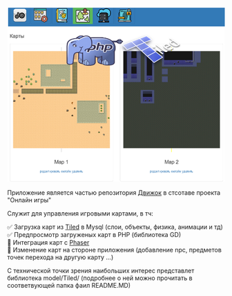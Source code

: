 ![Preview](theme/default/backend/img/preview.png)

Приложение является частью репозитория [Движок](https://github.com/webrobot1/engine) в стсотаве проекта "Онлайн игры"

Служит для управления игровыми картами, в тч:

:white_check_mark:    Загрузка карт из [Tiled](https://www.mapeditor.org/) в Mysql (слои, объекты, физика, анимации и тд)    
:white_check_mark: 	  Предпросмотр загруженых карт в PHP (библиотека GD)    
:black_square_button: Интеграция карт с [Phaser](https://www.phaser.io/)    
:black_square_button: Изменение карт на стороне приложения (добавление npc, предметов точек перехода на другую карту ...) 


С технической точки зрения наибольших интерес представлет библиотека model/Tiled/ (подробнее о ней можно прочитать в соответвующей папка фаил README.MD)  
